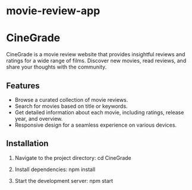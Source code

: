 # movie-review-app

# CineGrade

CineGrade is a movie review website that provides insightful reviews and ratings for a wide range of films. Discover new movies, read reviews, and share your thoughts with the community.

## Features

- Browse a curated collection of movie reviews.
- Search for movies based on title or keywords.
- Get detailed information about each movie, including ratings, release year, and overview.
- Responsive design for a seamless experience on various devices.

## Installation

1. Navigate to the project directory:
cd CineGrade

2. Install dependencies:
npm install

3. Start the development server:
npm start

